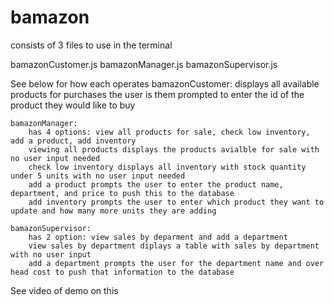 # bamazon


consists of 3 files to use in the terminal


bamazonCustomer.js
bamazonManager.js
bamazonSupervisor.js


See below for how each operates
	bamazonCustomer:
		displays all available products for purchases
		the user is them prompted to enter the id of the product they would like to buy

	bamazonManager:
		has 4 options: view all products for sale, check low inventory, add a product, add inventory
		viewing all products displays the products avialble for sale with no user input needed
		check low inventory displays all inventory with stock quantity under 5 units with no user input needed
		add a product prompts the user to enter the product name, department, and price to push this to the database
		add inventory prompts the user to enter which product they want to update and how many more units they are adding

	bamazonSupervisor:
		has 2 option: view sales by deparment and add a department
		view sales by department diplays a table with sales by department with no user input
		add a department prompts the user for the department name and over head cost to push that information to the database

See video of demo on this